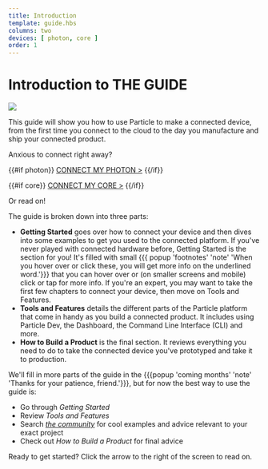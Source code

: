 ```yaml
---
title: Introduction
template: guide.hbs
columns: two
devices: [ photon, core ]
order: 1
---
```


# Introduction to THE GUIDE

![](/assets/images/family_portrait_outlines.png)

This guide will show you how to use Particle to make a connected device, from the first time you connect to the cloud to the day you manufacture and ship your connected product.

Anxious to connect right away?


{{#if photon}}
[CONNECT MY PHOTON >](/guide/getting-started/start/photon/#step-1-power-on-your-device)
{{/if}}

{{#if core}}
[CONNECT MY CORE >](/guide/getting-started/start/core/#step-1-power-on-your-device)
{{/if}}

Or read on!


The guide is broken down into three parts:
- **Getting Started** goes over how to connect your device and then dives into some examples to get you used to the connected platform. If you've never played with connected hardware before, Getting Started is the section for you! It's filled with small {{{ popup 'footnotes' 'note' 'When you hover over or click these, you will get more info on the underlined word.'}}} that you can hover over or (on smaller screens and mobile) click or tap for more info. If you're an expert, you may want to take the first few chapters to connect your device, then move on Tools and Features.
- **Tools and Features** details the different parts of the Particle platform that come in handy as you build a connected product. It includes using Particle Dev, the Dashboard, the Command Line Interface (CLI) and more.
- **How to Build a Product** is the final section. It reviews everything you need to do to take the connected device you've prototyped and take it to production.

We'll fill in more parts of the guide in the {{{popup 'coming months' 'note' 'Thanks for your patience, friend.'}}}, but for now the best way to use the guide is:
- Go through _Getting Started_
- Review _Tools and Features_
- Search _[the community](http://community.particle.io)_ for cool examples and advice relevant to your exact project
- Check out _How to Build a Product_ for final advice

Ready to get started? Click the arrow to the right of the screen to read on.
